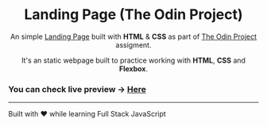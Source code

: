 <div align="center">

# Landing Page (The Odin Project)

An simple [Landing Page](https://sph-013.github.io/Landing-Page/) built with **HTML** & **CSS** as part of [The Odin Project](https://www.theodinproject.com/) assigment.

It's an static webpage built to practice working with **HTML**, **CSS** and **Flexbox**.

</div>


### You can check live preview -> [Here](https://sph-013.github.io/Landing-Page/)

---

Built with ❤️ while learning Full Stack JavaScript
